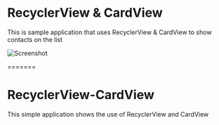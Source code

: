 
# RecyclerView & CardView
This is sample application that uses RecyclerView & CardView to show contacts on the list 

![Screenshot](https://github.com/rohitsthaa/RecyclerView-CardView/blob/master/device-2015-10-28-004622.png)




=======
# RecyclerView-CardView
This simple application shows the use of RecyclerView and CardView

